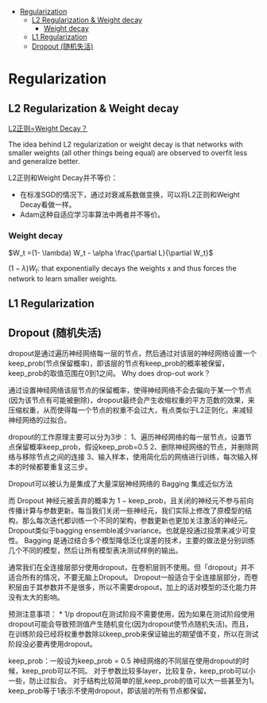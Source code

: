 - [Regularization](#regularization)
  - [L2 Regularization \& Weight decay](#l2-regularization--weight-decay)
    - [Weight decay](#weight-decay)
  - [L1 Regularization](#l1-regularization)
  - [Dropout (随机失活)](#dropout-随机失活)


# Regularization 

## L2 Regularization & Weight decay

[L2正则=Weight Decay？](https://zhuanlan.zhihu.com/p/40814046)

The idea behind L2 regularization or weight decay is that networks with smaller weights (all other things being equal) are observed to overfit less and generalize better. 


L2正则和Weight Decay并不等价：
- 在标准SGD的情况下，通过对衰减系数做变换，可以将L2正则和Weight Decay看做一样。
- Adam这种自适应学习率算法中两者并不等价。


### Weight decay

$W_t =(1- \lambda) W_t - \alpha \frac{\partial L}{\partial W_t}$

$(1- \lambda) W_t$:  that exponentially decays the weights x and thus forces the network to learn smaller weights.

## L1 Regularization

## Dropout (随机失活)
dropout是通过遍历神经网络每一层的节点，然后通过对该层的神经网络设置一个keep_prob(节点保留概率)，即该层的节点有keep_prob的概率被保留，keep_prob的取值范围在0到1之间。
Why does drop-out work？
  
通过设置神经网络该层节点的保留概率，使得神经网络不会去偏向于某一个节点(因为该节点有可能被删除)，dropout最终会产生收缩权重的平方范数的效果，来压缩权重，从而使得每一个节点的权重不会过大，有点类似于L2正则化，来减轻神经网络的过拟合。

dropout的工作原理主要可以分为3步：
1、遍历神经网络的每一层节点，设置节点保留概率keep_prob，假设keep_prob=0.5
2、删除神经网络的节点，并删除网络与移除节点之间的连接
3、输入样本，使用简化后的网络进行训练，每次输入样本的时候都要重复这三步。


Dropout可以被认为是集成了大量深层神经网络的 Bagging 集成近似方法

而 Dropout 神经元被丢弃的概率为 1 − keep_prob，且关闭的神经元不参与前向传播计算与参数更新。每当我们关闭一些神经元，我们实际上修改了原模型的结构，那么每次迭代都训练一个不同的架构，参数更新也更加关注激活的神经元。
Dropout类似于bagging ensemble减少variance。也就是投通过投票来减少可变性。
Bagging 是通过结合多个模型降低泛化误差的技术，主要的做法是分别训练几个不同的模型，然后让所有模型表决测试样例的输出。

通常我们在全连接层部分使用dropout，在卷积层则不使用。但「dropout」并不适合所有的情况，不要无脑上Dropout。
Dropout一般适合于全连接层部分，而卷积层由于其参数并不是很多，所以不需要dropout，加上的话对模型的泛化能力并没有太大的影响。

预测注意事项： * 1/p
dropout在测试阶段不需要使用，因为如果在测试阶段使用dropout可能会导致预测值产生随机变化(因为dropout使节点随机失活)。而且，在训练阶段已经将权重参数除以keep_prob来保证输出的期望值不变，所以在测试阶段没必要再使用dropout。

keep_prob：一般设为keep_prob = 0.5
神经网络的不同层在使用dropout的时候，keep_prob可以不同。
对于参数比较多layer，比较复杂，keep_prob可以小一些，防止过拟合。
对于结构比较简单的层,keep_prob的值可以大一些甚至为1。 
keep_prob等于1表示不使用dropout，即该层的所有节点都保留。

